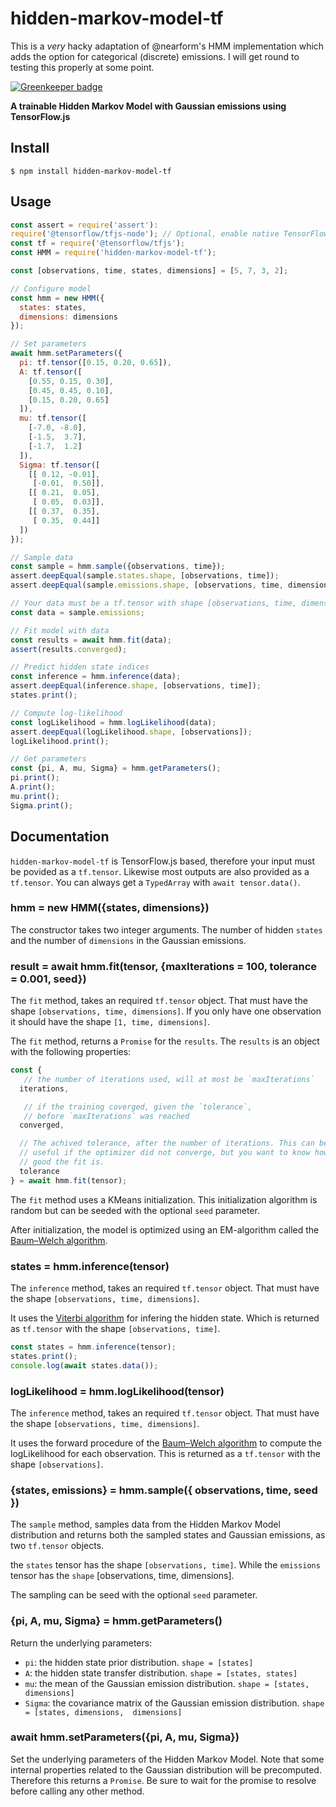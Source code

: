 # hidden-markov-model-tf

This is a _very_ hacky adaptation of @nearform's HMM implementation which adds the option for categorical (discrete) emissions. I will get round to testing this properly at some point.

[![Greenkeeper badge](https://badges.greenkeeper.io/nearform/node-hidden-markov-model-tf.svg)](https://greenkeeper.io/)

**A trainable Hidden Markov Model with Gaussian emissions using TensorFlow.js**

## Install

```
$ npm install hidden-markov-model-tf
```

## Usage

```js
const assert = require('assert'):
require('@tensorflow/tfjs-node'); // Optional, enable native TensorFlow backend
const tf = require('@tensorflow/tfjs');
const HMM = require('hidden-markov-model-tf');

const [observations, time, states, dimensions] = [5, 7, 3, 2];

// Configure model
const hmm = new HMM({
  states: states,
  dimensions: dimensions
});

// Set parameters
await hmm.setParameters({
  pi: tf.tensor([0.15, 0.20, 0.65]),
  A: tf.tensor([
    [0.55, 0.15, 0.30],
    [0.45, 0.45, 0.10],
    [0.15, 0.20, 0.65]
  ]),
  mu: tf.tensor([
    [-7.0, -8.0],
    [-1.5,  3.7],
    [-1.7,  1.2]
  ]),
  Sigma: tf.tensor([
    [[ 0.12, -0.01],
     [-0.01,  0.50]],
    [[ 0.21,  0.05],
     [ 0.05,  0.03]],
    [[ 0.37,  0.35],
     [ 0.35,  0.44]]
  ])
});

// Sample data
const sample = hmm.sample({observations, time});
assert.deepEqual(sample.states.shape, [observations, time]);
assert.deepEqual(sample.emissions.shape, [observations, time, dimensions]);

// Your data must be a tf.tensor with shape [observations, time, dimensions]
const data = sample.emissions;

// Fit model with data
const results = await hmm.fit(data);
assert(results.converged);

// Predict hidden state indices
const inference = hmm.inference(data);
assert.deepEqual(inference.shape, [observations, time]);
states.print();

// Compute log-likelihood
const logLikelihood = hmm.logLikelihood(data);
assert.deepEqual(logLikelihood.shape, [observations]);
logLikelihood.print();

// Get parameters
const {pi, A, mu, Sigma} = hmm.getParameters();
pi.print();
A.print();
mu.print();
Sigma.print();
```

## Documentation

`hidden-markov-model-tf` is TensorFlow.js based, therefore your input must
be povided as a `tf.tensor`. Likewise most outputs are also provided as a
`tf.tensor`. You can always get a `TypedArray` with `await tensor.data()`.

### hmm = new HMM({states, dimensions})

The constructor takes two integer arguments. The number of hidden `states` and
the number of `dimensions` in the Gaussian emissions.

### result = await hmm.fit(tensor, {maxIterations = 100, tolerance = 0.001, seed})

The `fit` method, takes an required `tf.tensor` object. That must have the
shape `[observations, time, dimensions]`. If you only have one observation
it should have the shape `[1, time, dimensions]`.

The `fit` method, returns a `Promise` for the `results`. The `results` is
an object with the following properties:

```js
const {
   // the number of iterations used, will at most be `maxIterations`
  iterations,

   // if the training coverged, given the `tolerance`,
   // before `maxIterations` was reached
  converged,

  // The achived tolerance, after the number of iterations. This can be
  // useful if the optimizer did not converge, but you want to know how
  // good the fit is.
  tolerance
} = await hmm.fit(tensor);
```

The `fit` method uses a KMeans initialization. This initialization algorithm is
random but can be seeded with the optional `seed` parameter.

After initialization, the model is optimized using an EM-algorithm called
the [Baum–Welch algorithm](https://en.wikipedia.org/wiki/Baum%E2%80%93Welch_algorithm).

### states = hmm.inference(tensor)

The `inference` method, takes an required `tf.tensor` object. That must have
the shape `[observations, time, dimensions]`.

It uses the [Viterbi algorithm](https://en.wikipedia.org/wiki/Viterbi_algorithm)
for infering the hidden state. Which is returned as `tf.tensor` with the
shape `[observations, time]`.

```js
const states = hmm.inference(tensor);
states.print();
console.log(await states.data());
```

### logLikelihood = hmm.logLikelihood(tensor)

The `inference` method, takes an required `tf.tensor` object. That must have
the shape `[observations, time, dimensions]`.

It uses the forward procedure of the
[Baum–Welch algorithm](https://en.wikipedia.org/wiki/Baum%E2%80%93Welch_algorithm)
to compute the logLikelihood for each observation. This is returned as a
`tf.tensor` with the shape `[observations]`.

### {states, emissions} = hmm.sample({ observations, time, seed })

The `sample` method, samples data from the Hidden Markov Model distribution
and returns both the sampled states and Gaussian emissions, as two `tf.tensor`
objects.

the `states` tensor has the shape `[observations, time]`. While the `emissions`
tensor has the `shape` [observations, time, dimensions].

The sampling can be seed with the optional `seed` parameter.

### {pi, A, mu, Sigma} = hmm.getParameters()

Return the underlying parameters:

* `pi`: the hidden state prior distribution. `shape = [states]`
* `A`: the hidden state transfer distribution. `shape = [states, states]`
* `mu`: the mean of the Gaussian emission distribution. `shape = [states, dimensions]`
* `Sigma`: the covariance matrix of the Gaussian emission distribution. `shape = [states, dimensions,  dimensions]`

### await hmm.setParameters({pi, A, mu, Sigma})

Set the underlying parameters of the Hidden Markov Model. Note that some
internal properties related to the Gaussian distribution will be precomputed.
Therefore this returns a `Promise`. Be sure to wait for the promise to
resolve before calling any other method.
